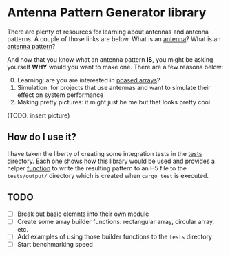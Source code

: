 # Antenna Pattern Generator library

There are plenty of resources for learning about antennas and antenna
patterns. A couple of those links are below.
What is an [antenna](https://en.wikipedia.org/wiki/Antenna_(radio))?
What is an [antenna pattern](https://en.wikipedia.org/wiki/Radiation_pattern)?

And now that you know what an antenna pattern __IS__, you might be
asking yourself __WHY__ would you want to make one. There are a few
reasons below:

0. Learning: are you are interested in [phased arrays](https://en.wikipedia.org/wiki/Phased_array)?
0. Simulation: for projects that use antennas and want to simulate their effect on system performance
0. Making pretty pictures: it might just be me but that looks pretty cool

(TODO: insert picture)

## How do I use it?

I have taken the liberty of creating some integration tests in the
[tests](tests/) directory. Each one shows how this library would be used
and provides a helper [function](tests/support/mod.rs) to write the
resulting pattern to an H5 file to the `tests/output/` directory which
is created when `cargo test` is executed.


## TODO

- [ ] Break out basic elemnts into their own module
- [ ] Create some array builder functions: rectangular array, circular array, etc.
- [ ] Add examples of using those builder functions to the `tests` directory
- [ ] Start benchmarking speed
